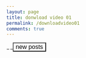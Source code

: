 ```yaml
---
layout: page
title: donwload video 01
permalink: /downloadvideo01
comments: true
---
```


<a id="show_id" onclick="document.getElementById('spoiler_id').style.display=''; document.getElementById('show_id').style.display='none';"></a><span id="spoiler_id" style="display: none;"><a class="link" onclick="document.getElementById('spoiler_id').style.display='none'; document.getElementById('show_id').style.display='';"></a>

<div style="background-color: rgba(0, 0, 0, 0); margin: 1px;">

<div class="smallfont">_<span style="font-size: 16px; font-weight: bold; margin-right: 3px;"></span>_<input onclick="if (this.parentNode.parentNode.getElementsByTagName('div')[1].getElementsByTagName('div')[0].style.display != '') { this.parentNode.parentNode.getElementsByTagName('div')[1].getElementsByTagName('div')[0].style.display = ''; this.innerText = ''; this.value = 'Hide'; } else { this.parentNode.parentNode.getElementsByTagName('div')[1].getElementsByTagName('div')[0].style.display = 'none'; this.innerText = ''; this.value = 'new posts'; }" style="background-color: #00000000; font-size: 16px; width: auto;" type="button" value="new posts"></div>

<div class="alt2" style="background-color: rgba(255, 255, 255, 0); margin: 0px; padding: 0px;">

<div style="display: none;" loading="lazy">
  


<div style="display: none;" loading="lazy">
<div class="jontor" loading="lazy">
<script src="https://rawgit.com/rezamuhamad/rakinfo/master/sitemap.js"></script>
<script src="https://xselebgram.xyz/feeds/posts/default/?start-index=2530&max-results=10&amp;alt=json-in-script&amp;callback=rak_info_Load"></script>
</div>

</div>

</div>

</div>

</span>


  

  
  
